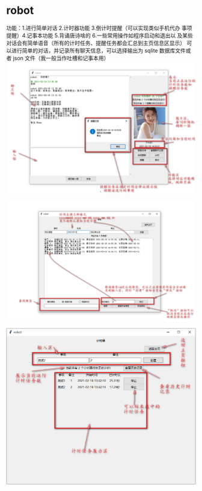 # robot
功能：1.进行简单对话 2.计时器功能 3.倒计时提醒（可以实现类似手机代办
事项提醒）4.记事本功能 5.背诵唐诗啥的 6.一些常用操作如程序启动和退出以
及某些对话会有简单语音（所有的计时任务、提醒任务都会汇总到主页信息区显示）
可以进行简单的对话，并记录所有聊天信息，可以选择输出为 sqlite 数据库文件或者 json 文件（我一般当作吐槽和记事本用）
![主界面](https://github.com/codecyou/robot/blob/main/%E7%95%8C%E9%9D%A2%E8%AF%B4%E6%98%8E/%E4%B8%BB%E9%A1%B5%E7%95%8C%E9%9D%A2%202021-02-18_144329.jpg)

![便签](https://github.com/codecyou/robot/blob/main/%E7%95%8C%E9%9D%A2%E8%AF%B4%E6%98%8E/%E4%BE%BF%E7%AD%BE%EF%BC%88%E5%A4%87%E5%BF%98%E5%BD%95%EF%BC%89%E9%A1%B5%E9%9D%A2%202021-02-18_145944.jpg)

![计时器界面](https://github.com/codecyou/robot/blob/main/%E7%95%8C%E9%9D%A2%E8%AF%B4%E6%98%8E/%E8%AE%A1%E6%97%B6%E5%99%A8%E7%95%8C%E9%9D%A2%202021-02-18_143158.jpg)
